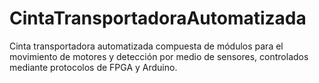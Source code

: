 # CintaTransportadoraAutomatizada
Cinta transportadora automatizada compuesta de módulos para el movimiento de motores y detección por medio de sensores, controlados mediante protocolos de FPGA y Arduino.
